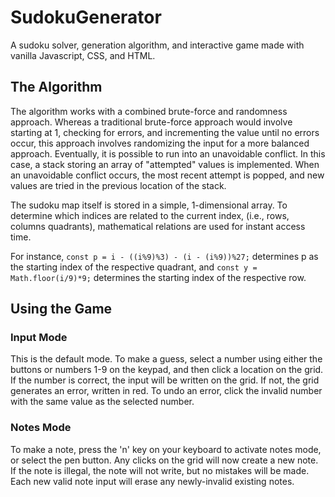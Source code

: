 # SudokuGenerator
A sudoku solver, generation algorithm, and interactive game made with vanilla Javascript, CSS, and HTML. 

## The Algorithm
The algorithm works with a combined brute-force and randomness approach. Whereas a traditional brute-force approach would involve starting at 1, checking for errors, and incrementing the value until no errors occur, this approach involves randomizing the input for a more balanced approach. Eventually, it is possible to run into an unavoidable conflict. In this case, a stack storing an array of "attempted" values is implemented. When an unavoidable conflict occurs, the most recent attempt is popped, and new values are tried in the previous location of the stack. 

The sudoku map itself is stored in a simple, 1-dimensional array. To determine which indices are related to the current index, (i.e., rows, columns quadrants), mathematical relations are used for instant access time. 

For instance, `const p = i - ((i%9)%3) - (i - (i%9))%27;` determines p as the starting index of the respective quadrant, and `const y = Math.floor(i/9)*9;` determines the starting index of the respective row. 

## Using the Game

### Input Mode
This is the default mode. To make a guess, select a number using either the buttons or numbers 1-9 on the keypad, and then click a location on the grid. 
If the number is correct, the input will be written on the grid. If not, the grid generates an error, written in red. To undo an error, click the invalid number with the same value as the selected number.

### Notes Mode

To make a note, press the 'n' key on your keyboard to activate notes mode, or select the pen button. Any clicks on the grid will now create a new note. If the note is illegal, the note will not write, but no mistakes will be made. Each new valid note input will erase any newly-invalid existing notes.

